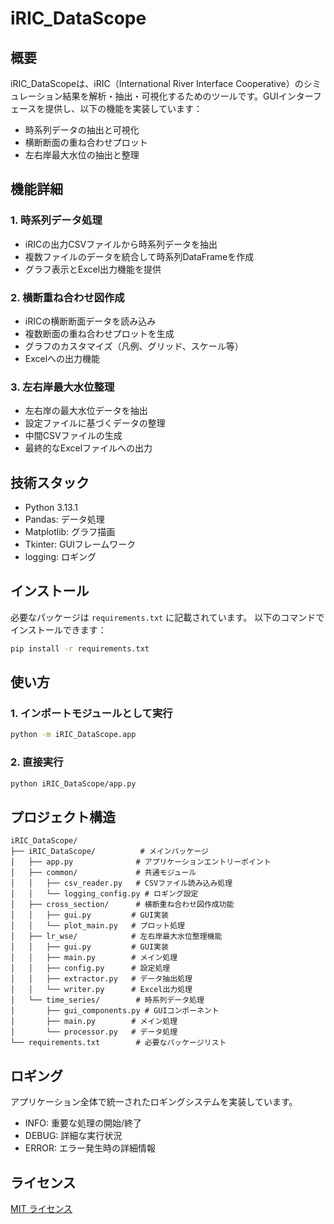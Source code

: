 # iRIC_DataScope

## 概要
iRIC_DataScopeは、iRIC（International River Interface Cooperative）のシミュレーション結果を解析・抽出・可視化するためのツールです。GUIインターフェースを提供し、以下の機能を実装しています：

- 時系列データの抽出と可視化
- 横断断面の重ね合わせプロット
- 左右岸最大水位の抽出と整理

## 機能詳細

### 1. 時系列データ処理
- iRICの出力CSVファイルから時系列データを抽出
- 複数ファイルのデータを統合して時系列DataFrameを作成
- グラフ表示とExcel出力機能を提供

### 2. 横断重ね合わせ図作成
- iRICの横断断面データを読み込み
- 複数断面の重ね合わせプロットを生成
- グラフのカスタマイズ（凡例、グリッド、スケール等）
- Excelへの出力機能

### 3. 左右岸最大水位整理
- 左右岸の最大水位データを抽出
- 設定ファイルに基づくデータの整理
- 中間CSVファイルの生成
- 最終的なExcelファイルへの出力

## 技術スタック
- Python 3.13.1
- Pandas: データ処理
- Matplotlib: グラフ描画
- Tkinter: GUIフレームワーク
- logging: ロギング

## インストール
必要なパッケージは `requirements.txt` に記載されています。
以下のコマンドでインストールできます：
```bash
pip install -r requirements.txt
```

## 使い方

### 1. インポートモジュールとして実行
```bash
python -m iRIC_DataScope.app
```

### 2. 直接実行
```bash
python iRIC_DataScope/app.py
```

## プロジェクト構造
```
iRIC_DataScope/
├── iRIC_DataScope/          # メインパッケージ
│   ├── app.py              # アプリケーションエントリーポイント
│   ├── common/             # 共通モジュール
│   │   ├── csv_reader.py   # CSVファイル読み込み処理
│   │   └── logging_config.py # ロギング設定
│   ├── cross_section/      # 横断重ね合わせ図作成功能
│   │   ├── gui.py         # GUI実装
│   │   └── plot_main.py   # プロット処理
│   ├── lr_wse/            # 左右岸最大水位整理機能
│   │   ├── gui.py         # GUI実装
│   │   ├── main.py        # メイン処理
│   │   ├── config.py      # 設定処理
│   │   ├── extractor.py   # データ抽出処理
│   │   └── writer.py      # Excel出力処理
│   └── time_series/        # 時系列データ処理
│       ├── gui_components.py # GUIコンポーネント
│       ├── main.py        # メイン処理
│       └── processor.py   # データ処理
└── requirements.txt        # 必要なパッケージリスト
```

## ロギング
アプリケーション全体で統一されたロギングシステムを実装しています。
- INFO: 重要な処理の開始/終了
- DEBUG: 詳細な実行状況
- ERROR: エラー発生時の詳細情報

## ライセンス
[MIT ライセンス](LICENSE) 
